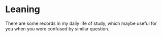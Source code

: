 # Leaning
There are some records in my daily life of study, which maybe useful for you when you were confused by similar question.
